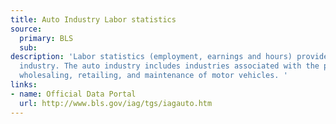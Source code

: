 ```yaml
---
title: Auto Industry Labor statistics
source:
  primary: BLS
  sub: 
description: 'Labor statistics (employment, earnings and hours) provided in the automotive
  industry. The auto industry includes industries associated with the production,
  wholesaling, retailing, and maintenance of motor vehicles. '
links:
- name: Official Data Portal
  url: http://www.bls.gov/iag/tgs/iagauto.htm
---
```

